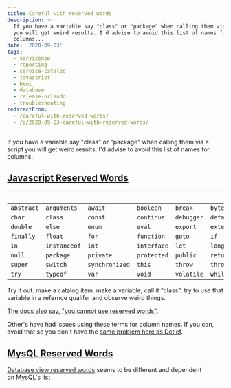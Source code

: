 ```yaml
---
title: Careful with reserved words
description: >-
  If you have a variable say "class" or "package" when calling them via a script
  you will get weird results. I'd advise to avoid this list of names for
  columns...
date: '2020-09-03'
tags:
  - servicenow
  - reporting
  - service-catalog
  - javascript
  - html
  - database
  - release-orlando
  - troubleshooting
redirectFrom:
  - /careful-with-reserved-words/
  - /p/2020-09-03-careful-with-reserved-words/
---
```


<!--StartFragment-->

If you have a variable say "class" or "package" when calling them via a script you will get weird results. I'd advise to avoid this list of names for columns.

## [Javascript Reserved Words](https://jace.pro/post/2020-09-03-reserved-words/#javascript-reserved-words)

|            |              |                |             |            |           |              |          |
| ---------- | ------------ | -------------- | ----------- | ---------- | --------- | ------------ | -------- |
| `abstract` | `arguments`  | `await`        | `boolean`   | `break`    | `byte`    | `case`       | `catch`  |
| `char`     | `class`      | `const`        | `continue`  | `debugger` | `default` | `delete`     | `do`     |
| `double`   | `else`       | `enum`         | `eval`      | `export`   | `extends` | `false`      | `final`  |
| `finally`  | `float`      | `for`          | `function`  | `goto`     | `if`      | `implements` | `import` |
| `in`       | `instanceof` | `int`          | `interface` | `let`      | `long`    | `native`     | `new`    |
| `null`     | `package`    | `private`      | `protected` | `public`   | `return`  | `short`      | `static` |
| `super`    | `switch`     | `synchronized` | `this`      | `throw`    | `throws`  | `transient`  | `true`   |
| `try`      | `typeof`     | `var`          | `void`      | `volatile` | `while`   | `with`       | `yield`  |

Try it out. make a catalog item. make a variable, call it "class", try to use that variable in a refernce qualifer and observe weird things.

[The docs also say, "you cannot use reserved words"](https://docs.servicenow.com/bundle/orlando-application-development/page/script/topic/c_Script.html).

Other's have had issues using these terms for column names. If you can, avoid that so you don't have the [same problem here as Detlef](https://community.servicenow.com/community?id=community_question&sys_id=fddbba91dbbf48945129a851ca961933).

## [MysQL Reserved Words](https://jace.pro/post/2020-09-03-reserved-words/#mysql-reserved-words)

[Database view reserved words](https://docs.servicenow.com/bundle/orlando-platform-administration/page/use/reporting/concept/c_DatabaseViews.html#d771413e105) seems to be different and dependent on [MysQL's list](https://dev.mysql.com/doc/refman/8.0/en/keywords.html)

<!--EndFragment-->